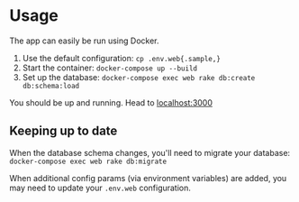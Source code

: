 # Usage

The app can easily be run using Docker.

1) Use the default configuration: `cp .env.web{.sample,}`
2) Start the container: `docker-compose up --build`
3) Set up the database: `docker-compose exec web rake db:create db:schema:load`

You should be up and running. Head to [localhost:3000](http://localhost:3000/)


## Keeping up to date

When the database schema changes, you'll need to migrate your database: `docker-compose exec web rake db:migrate`

When additional config params (via environment variables) are added, you may need to update your `.env.web` configuration.